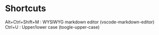# Shortcuts

Alt+Ctrl+Shift+M     : WYSIWYG markdown editor (vscode-markdown-editor)
Ctrl+U : Upper/lower case (toogle-upper-case)